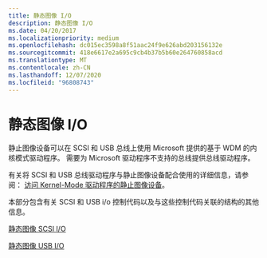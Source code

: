 ```yaml
---
title: 静态图像 I/O
description: 静态图像 I/O
ms.date: 04/20/2017
ms.localizationpriority: medium
ms.openlocfilehash: dc015ec3598a8f51aac24f9e626abd203156132e
ms.sourcegitcommit: 418e6617e2a695c9cb4b37b5b60e264760858acd
ms.translationtype: MT
ms.contentlocale: zh-CN
ms.lasthandoff: 12/07/2020
ms.locfileid: "96808743"
---
```

# <a name="still-image-io"></a>静态图像 I/O





静止图像设备可以在 SCSI 和 USB 总线上使用 Microsoft 提供的基于 WDM 的内核模式驱动程序。 需要为 Microsoft 驱动程序不支持的总线提供总线驱动程序。

有关将 SCSI 和 USB 总线驱动程序与静止图像设备配合使用的详细信息，请参阅： [访问 Kernel-Mode 驱动程序的静止图像设备](accessing-kernel-mode-drivers-for-still-image-devices.md)。

本部分包含有关 SCSI 和 USB i/o 控制代码以及与这些控制代码关联的结构的其他信息。

[静态图像 SCSI I/O](still-image-scsi-i-o.md)

[静态图像 USB I/O](still-image-usb-i-o.md)

 

 




